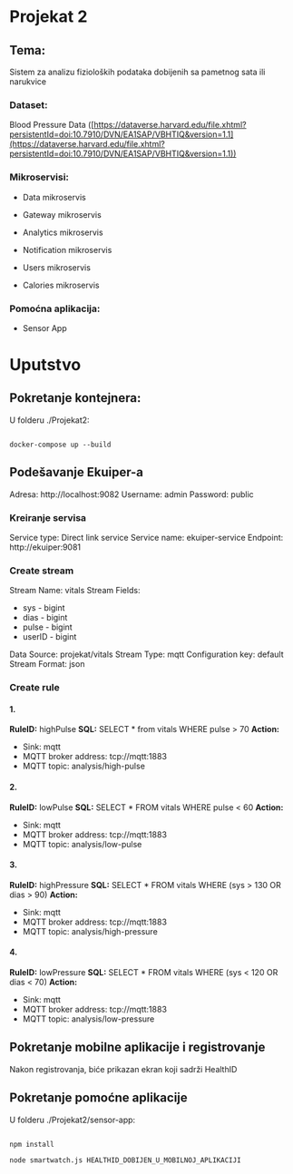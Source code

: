 # Projekat 2

## Tema:

Sistem za analizu fizioloških podataka dobijenih sa pametnog sata ili narukvice

### Dataset:

Blood Pressure Data ([https://dataverse.harvard.edu/file.xhtml?persistentId=doi:10.7910/DVN/EA1SAP/VBHTIQ&version=1.1](https://dataverse.harvard.edu/file.xhtml?persistentId=doi:10.7910/DVN/EA1SAP/VBHTIQ&version=1.1))


### Mikroservisi:

- Data mikroservis

- Gateway mikroservis

- Analytics mikroservis

- Notification mikroservis

- Users mikroservis

- Calories mikroservis

### Pomoćna aplikacija:

- Sensor App

  
  
  

# Uputstvo

  

## Pokretanje kontejnera:

U folderu ./Projekat2:

```

docker-compose up --build

```

## Podešavanje Ekuiper-a
Adresa: http://localhost:9082
Username: admin
Password: public

### Kreiranje servisa
Service type: Direct link service
Service name: ekuiper-service
Endpoint: http://ekuiper:9081

### Create stream
Stream Name: vitals
Stream Fields:
- sys - bigint
- dias - bigint
- pulse - bigint
- userID - bigint

Data Source: projekat/vitals
Stream Type: mqtt
Configuration key: default
Stream Format: json
 
### Create rule
#### 1.
**RuleID:** highPulse
**SQL:**  SELECT  *  from vitals WHERE pulse >  70
**Action:** 
- Sink: mqtt
- MQTT broker address: tcp://mqtt:1883
- MQTT topic: analysis/high-pulse

#### 2.
**RuleID:** lowPulse
**SQL:**  SELECT  *  FROM vitals WHERE pulse < 60
**Action:** 
- Sink: mqtt
- MQTT broker address: tcp://mqtt:1883
- MQTT topic: analysis/low-pulse
#### 3.
**RuleID:** highPressure
**SQL:**  SELECT  *  FROM vitals WHERE (sys > 130 OR dias > 90)
**Action:** 
- Sink: mqtt
- MQTT broker address: tcp://mqtt:1883
- MQTT topic: analysis/high-pressure
#### 4.
**RuleID:** lowPressure
**SQL:**  SELECT  *  FROM vitals WHERE (sys < 120 OR dias < 70)
**Action:** 
- Sink: mqtt
- MQTT broker address: tcp://mqtt:1883
- MQTT topic: analysis/low-pressure


## Pokretanje mobilne aplikacije i registrovanje
Nakon registrovanja, biće prikazan ekran koji sadrži HealthID

## Pokretanje pomoćne aplikacije

U folderu ./Projekat2/sensor-app:

```

npm install

node smartwatch.js HEALTHID_DOBIJEN_U_MOBILNOJ_APLIKACIJI

```
